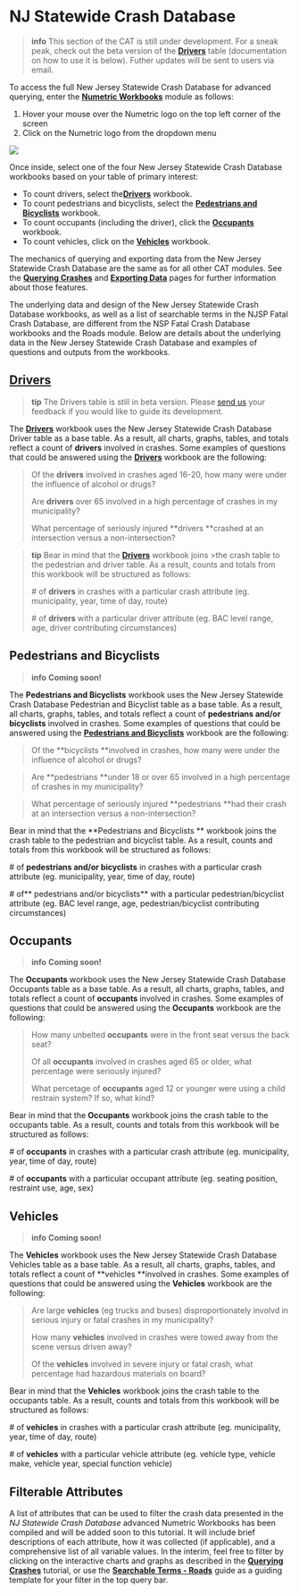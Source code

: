 # NJ Statewide Crash Database

>**info**
>This section of the CAT is still under development. For a sneak peak, check out the beta version of the [**Drivers**](https://cloud.numetric.com/workbooks#/report2/e282abec-0ae5-44f0-9db1-52649f5369b8) table \(documentation on how to use it is below\). Futher updates will be sent to users via email.

To access the full New Jersey Statewide Crash Database for advanced querying, enter the [**Numetric Workbooks**](https://cloud.numetric.com/workbooks#/) module as follows:

1. Hover your mouse over the Numetric logo on the top left corner of the screen
2. Click on the Numetric logo from the dropdown menu

![](/assets/workbooks.gif)

Once inside, select one of the four New Jersey Statewide Crash Database workbooks based on your table of primary interest:

* To count drivers, select the[**Drivers**](https://cloud.numetric.com/workbooks#/report2/0c8fa685-88d0-48d1-8355-36653e2bf64d) workbook.
* To count pedestrians and bicyclists, select the [**Pedestrians and Bicyclists**](https://cloud.numetric.com/workbooks#/report2/fd57b9e7-3b55-42bc-98b3-2a3547c9f55f) workbook.
* To count occupants \(including the driver\), click the [**Occupants**](https://cloud.numetric.com/workbooks#/report2/858d5c38-9959-4bc5-bdcd-905f342f85dd) workbook. 
* To count vehicles, click on the [**Vehicles**](https://cloud.numetric.com/workbooks#/report2/66b8b15e-f226-42ff-bcbc-550ab1b661db) workbook. 

The mechanics of querying and exporting data from the New Jersey Statewide Crash Database are the same as for all other CAT modules. See the [**Querying Crashes**](../chapter1/filtering-crashes.md) and [**Exporting Data**](../chapter1/exporting-data.md) pages for further information about those features.

The underlying data and design of the New Jersey Statewide Crash Database workbooks, as well as a list of searchable terms in the NJSP Fatal Crash Database, are different from the NSP Fatal Crash Database workbooks and the Roads module. Below are details about the underlying data in the New Jersey Statewide Crash Database and examples of questions and outputs from the workbooks.

## [Drivers](https://cloud.numetric.com/workbooks#/report2/e282abec-0ae5-44f0-9db1-52649f5369b8)

>**tip**
>The Drivers table is still in beta version. Please [send us](mailto:thomas.hillman@rutgers.edu) your feedback if you would like to guide its development.

The [**Drivers**](https://cloud.numetric.com/workbooks#/report2/e282abec-0ae5-44f0-9db1-52649f5369b8) workbook uses the New Jersey Statewide Crash Database Driver table as a base table. As a result, all charts, graphs, tables, and totals reflect a count of **drivers** involved in crashes. Some examples of questions that could be answered using the [**Drivers**](https://cloud.numetric.com/workbooks#/report2/e282abec-0ae5-44f0-9db1-52649f5369b8) workbook are the following:

> Of the **drivers** involved in crashes aged 16-20, how many were under the influence of alcohol or drugs?
>
> Are **drivers** over 65 involved in a high percentage of crashes in my municipality?
>
> What percentage of seriously injured **drivers **crashed at an intersection versus a non-intersection?
    
>**tip**
>Bear in mind that the [**Drivers**](https://cloud.numetric.com/workbooks#/report2/e282abec-0ae5-44f0-9db1-52649f5369b8) workbook joins >the crash table to the pedestrian and driver table. As a result, counts and totals from this workbook will be structured as follows:
>
>\# of **drivers** in crashes with a particular crash attribute \(eg. municipality, year, time of day, route\)
>
>\# of **drivers** with a particular driver attribute \(eg. BAC level range, age, driver contributing circumstances\)

## Pedestrians and Bicyclists

>**info**
> **Coming soon!**

The **Pedestrians and Bicyclists** workbook uses the New Jersey Statewide Crash Database Pedestrian and Bicyclist table as a base table. As a result, all charts, graphs, tables, and totals reflect a count of **pedestrians and/or bicyclists** involved in crashes. Some examples of questions that could be answered using the [**Pedestrians and Bicyclists**](https://cloud.numetric.com/workbooks#/report2/fd57b9e7-3b55-42bc-98b3-2a3547c9f55f) workbook are the following:

> Of the **bicyclists **involved in crashes, how many were under the influence of alcohol or drugs?

> Are **pedestrians **under 18 or over 65 involved in a high percentage of crashes in my municipality?

> What percentage of seriously injured **pedestrians **had their crash at an intersection versus a non-intersection?

Bear in mind that the **Pedestrians and Bicyclists ** workbook joins the crash table to the pedestrian and bicyclist table. As a result, counts and totals from this workbook will be structured as follows:

\# of **pedestrians and/or bicyclists** in crashes with a particular crash attribute \(eg. municipality, year, time of day, route\)

\# of** pedestrians and/or bicyclists** with a particular pedestrian/bicyclist attribute \(eg. BAC level range, age, pedestrian/bicyclist contributing circumstances\)



## Occupants

>**info**
> **Coming soon!**

The **Occupants** workbook uses the New Jersey Statewide Crash Database Occupants table as a base table. As a result, all charts, graphs, tables, and totals reflect a count of **occupants** involved in crashes. Some examples of questions that could be answered using the **Occupants** workbook are the following:

> How many unbelted **occupants** were in the front seat versus the back seat?
>
> Of all **occupants** involved in crashes aged 65 or older, what percentage were seriously injured?
>
> What percetage of **occupants** aged 12 or younger were using a child restrain system? If so, what kind?

Bear in mind that the **Occupants** workbook joins the crash table to the occupants table. As a result, counts and totals from this workbook will be structured as follows:

\# of **occupants** in crashes with a particular crash attribute \(eg. municipality, year, time of day, route\)

\# of **occupants** with a particular occupant attribute \(eg. seating position, restraint use, age, sex\)

## Vehicles

>**info**
> **Coming soon!**

The **Vehicles** workbook uses the New Jersey Statewide Crash Database Vehicles table as a base table. As a result, all charts, graphs, tables, and totals reflect a count of **vehicles **involved in crashes. Some examples of questions that could be answered using the **Vehicles** workbook are the following:

> Are large **vehicles** \(eg trucks and buses\) disproportionately involvd in serious injury or fatal crashes in my municipality?
>
> How many **vehicles** involved in crashes were towed away from the scene versus driven away?
>
> Of the **vehicles** involved in severe injury or fatal crash, what percentage had hazardous materials on board?

Bear in mind that the **Vehicles** workbook joins the crash table to the occupants table. As a result, counts and totals from this workbook will be structured as follows:

\# of **vehicles** in crashes with a particular crash attribute \(eg. municipality, year, time of day, route\)

\# of **vehicles** with a particular vehicle attribute \(eg. vehicle type, vehicle make, vehicle year, special function vehicle\)

## Filterable Attributes

A list of attributes that can be used to filter the crash data presented in the _NJ Statewide Crash Database_ advanced Numetric Workbooks has been compiled and will be added soon to this tutorial. It will include brief descriptions of each attribute, how it was collected \(if applicable\), and a comprehensive list of all variable values. In the interim, feel free to filter by clicking on the interactive charts and graphs as described in the [**Querying Crashes**](../chapter1/filtering-crashes.md) tutorial, or use the [**Searchable Terms - Roads**](../chapter1/searchable-terms.md) guide as a guiding template for your filter in the top query bar.

